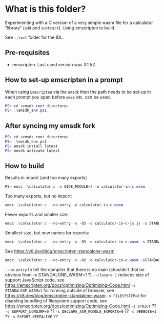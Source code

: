 # What is this folder?

Experimenting with a C version of a very simple wasm file for a calculator "library" (`add` and `subtract`). Using emscripten to build.

See `..\wit` folder for the IDL.

## Pre-requisites

* emscripten. Last used version was 3.1.52.

## How to set-up emscripten in a prompt

When using `Emscripten` via the `emsdk` then the path needs to be set-up in each
prompt you open before `emcc` etc. can be used.

```powershell
PS> cd <emsdk root directory>
PS> .\emsdk_env.ps1
```

## After syncing my emsdk fork

```powershell
PS> cd <emsdk root directory>
PS> .\emsdk_env.ps1
PS> emsdk install latest
PS> emsdk activate latest
```


## How to build

Results in import (and too many exports)

```powershell
PS> emcc .\calculator.c -s SIDE_MODULE=1 -o calculator-in-c.wasm
```

Too many exports, but no import:

```powershell
emcc .\calculator.c --no-entry -o calculator-in-c.wasm
```

Fewer exports and smaller size:

```powershell
emcc .\calculator.c --no-entry -v -O3 -o calculator-in-c-js.js -s STANDALONE_WASM=1
```

Smallest size, but new names for exports:

```powershell
emcc .\calculator.c --no-entry -v -O3 -o calculator-in-c.wasm -s STANDALONE_WASM=1
```

See https://v8.dev/blog/emscripten-standalone-wasm

```powershell
emcc .\calculator.c --no-entry -v -Oz -o calculator-in-c.wasm -sSTANDALONE_WASM=1 -sFILESYSTEM=0 -sSTRICT -sVERBOSE=1
```

`--no-entry` to tell the compiler that there is no main (shouldn't that be obvious from -s STANDALONE_WASM=1 ?)
`--closure 1` reduces size of support JavaScript code, see https://emscripten.org/docs/optimizing/Optimizing-Code.html
`-s STANDALONE_WASM=1` for running outside of browser, see https://v8.dev/blog/emscripten-standalone-wasm
`-s FILESYSTEM=0` for disabling bundling of filesystem support code, see https://emscripten.org/docs/optimizing/Optimizing-Code.html
`-s STRICT` ??
`-s SUPPORT_LONGJMP=0` ??
`-s DECLARE_ASM_MODULE_EXPORTS=0` ??
`-s VERBOSE=1` ??
`-s EXPORT_KEEPALIVE` ??
